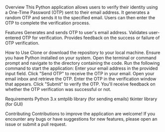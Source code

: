 Overview
This Python application allows users to verify their identity using a One-Time Password (OTP) sent to their email address. It generates a random OTP and sends it to the specified email. Users can then enter the OTP to complete the verification process.

Features
Generates and sends OTP to user's email address.
Validates user-entered OTP for verification.
Provides feedback on the success or failure of OTP verification.

How to Use
Clone or download the repository to your local machine.
Ensure you have Python installed on your system.
Open the terminal or command prompt and navigate to the directory containing the code.
Run the following command to start the application:
Enter your email address in the provided input field.
Click "Send OTP" to receive the OTP in your email.
Open your email inbox and retrieve the OTP.
Enter the OTP in the verification window that appears.
Click "Submit" to verify the OTP.
You'll receive feedback on whether the OTP verification was successful or not.

Requirements
Python 3.x
smtplib library (for sending emails)
tkinter library (for GUI)

Contributing
Contributions to improve the application are welcome! If you encounter any bugs or have suggestions for new features, please open an issue or submit a pull request.
